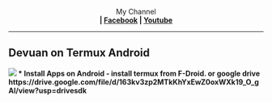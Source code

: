 <p align="center">My Channel</br><b> | <a href="https://m.facebook.com/codeplugs/">Facebook</a> |  <a href="https://m.youtube.com/@codeplug756">Youtube</a>

 --- 
## Devuan on Termux Android
 <img src="https://raw.githubusercontent.com/wahasa/Manjaro/refs/heads/main/Patch/Manjaro.jpg"> 
* Install Apps on Android
- install termux from F-Droid. or google drive https://drive.google.com/file/d/163kv3zp2MTkKhYxEwZ0oxWXk19_O_gAl/view?usp=drivesdk